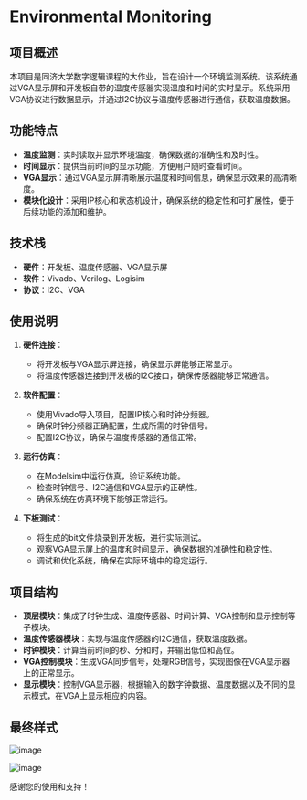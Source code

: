 # Environmental Monitoring

## 项目概述
本项目是同济大学数字逻辑课程的大作业，旨在设计一个环境监测系统。该系统通过VGA显示屏和开发板自带的温度传感器实现温度和时间的实时显示。系统采用VGA协议进行数据显示，并通过I2C协议与温度传感器进行通信，获取温度数据。

## 功能特点
- **温度监测**：实时读取并显示环境温度，确保数据的准确性和及时性。
- **时间显示**：提供当前时间的显示功能，方便用户随时查看时间。
- **VGA显示**：通过VGA显示屏清晰展示温度和时间信息，确保显示效果的高清晰度。
- **模块化设计**：采用IP核心和状态机设计，确保系统的稳定性和可扩展性，便于后续功能的添加和维护。

## 技术栈
- **硬件**：开发板、温度传感器、VGA显示屏
- **软件**：Vivado、Verilog、Logisim
- **协议**：I2C、VGA

## 使用说明
1. **硬件连接**：
   - 将开发板与VGA显示屏连接，确保显示屏能够正常显示。
   - 将温度传感器连接到开发板的I2C接口，确保传感器能够正常通信。

2. **软件配置**：
   - 使用Vivado导入项目，配置IP核心和时钟分频器。
   - 确保时钟分频器正确配置，生成所需的时钟信号。
   - 配置I2C协议，确保与温度传感器的通信正常。

3. **运行仿真**：
   - 在Modelsim中运行仿真，验证系统功能。
   - 检查时钟信号、I2C通信和VGA显示的正确性。
   - 确保系统在仿真环境下能够正常运行。

4. **下板测试**：
   - 将生成的bit文件烧录到开发板，进行实际测试。
   - 观察VGA显示屏上的温度和时间显示，确保数据的准确性和稳定性。
   - 调试和优化系统，确保在实际环境中的稳定运行。

## 项目结构
- **顶层模块**：集成了时钟生成、温度传感器、时间计算、VGA控制和显示控制等子模块。
- **温度传感器模块**：实现与温度传感器的I2C通信，获取温度数据。
- **时钟模块**：计算当前时间的秒、分和时，并输出低位和高位。
- **VGA控制模块**：生成VGA同步信号，处理RGB信号，实现图像在VGA显示器上的正常显示。
- **显示模块**：控制VGA显示器，根据输入的数字钟数据、温度数据以及不同的显示模式，在VGA上显示相应的内容。

## 最终样式

![image](https://github.com/user-attachments/assets/75e8db26-a6f4-4892-9dde-7075bbf6ef5e)

![image](https://github.com/user-attachments/assets/93fe5bdb-2e5e-479b-bdda-b4bfab718199)



感谢您的使用和支持！
